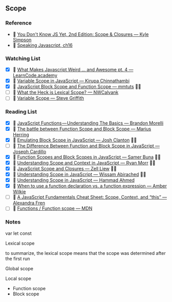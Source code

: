 ## Scope

### Reference

- 📜 [You Don't Know JS Yet, 2nd Edition: Scope & Closures — Kyle Simpson](https://github.com/getify/You-Dont-Know-JS/tree/2nd-ed/scope-closures)
- 📜 [Speaking Javascript, ch16](http://speakingjs.com/es5/ch16.html)

### Watching List

- [x] 🎥 [What Makes Javascript Weird ... and Awesome pt. 4 — LearnCode.academy](https://www.youtube.com/watch?v=SBwoFkRjZvE)
- [x] 🎥 [Variable Scope in JavaScript — Kirupa Chinnathambi](https://www.youtube.com/watch?v=dhp57T3p760)
- [x] 🎥 [JavaScript Block Scope and Function Scope — mmtuts](https://www.youtube.com/watch?v=aK_nuUAdr8E)  👏🏻
- [ ] 🎥 [What the Heck is Lexical Scope? — NWCalvank](https://www.youtube.com/watch?v=GhNA0r10MmA)
- [ ] 🎥 [Variable Scope — Steve Griffith](https://www.youtube.com/watch?v=FyWdrCZZavQ)

### Reading List

- [x] 📜 [JavaScript Functions — Understanding The Basics — Brandon Morelli](https://codeburst.io/javascript-functions-understanding-the-basics-207dbf42ed99)
- [x] 📜 [The battle between Function Scope and Block Scope — Marius Herring](http://www.deadcoderising.com/2017-04-11-es6-var-let-and-const-the-battle-between-function-scope-and-block-scope/)
- [x] 📜 [Emulating Block Scope in JavaScript — Josh Clanton](http://adripofjavascript.com/blog/drips/emulating-block-scope-in-javascript.html)  👏🏻
- [ ] 📜 [The Difference Between Function and Block Scope in JavaScript — Joseph Cardillo](https://medium.com/@josephcardillo/the-difference-between-function-and-block-scope-in-javascript-4296b2322abe)
- [x] 📜 [Function Scopes and Block Scopes in JavaScript — Samer Buna](https://edgecoders.com/function-scopes-and-block-scopes-in-javascript-25bbd7f293d7) 👏🏻
- [x] 📜 [Understanding Scope and Context in JavaScript — Ryan Morr](http://ryanmorr.com/understanding-scope-and-context-in-javascript/) 👏🏻
- [x] 📜 [JavaScript Scope and Closures — Zell Liew](https://css-tricks.com/javascript-scope-closures/) 👏🏻
- [x] 📜 [Understanding Scope in JavaScript — Wissam Abirached](https://developer.telerik.com/topics/web-development/understanding-scope-in-javascript/) 👏🏻
- [x] 📜 [Understanding Scope in JavaScript ― Hammad Ahmed](https://scotch.io/tutorials/understanding-scope-in-javascript)
- [x] 📜 [When to use a function declaration vs. a function expression ― Amber Wilkie](https://medium.freecodecamp.org/when-to-use-a-function-declarations-vs-a-function-expression-70f15152a0a0)
- [ ] 📜 [A JavaScript Fundamentals Cheat Sheet: Scope, Context, and “this” ― Alexandra Fren](https://dev.to/alexandrafren/a-javascript-fundamentals-cheat-sheet-scope-context-and-this-28ai)
- [ ] 📜 [Functions / Function scope ― MDN](https://developer.mozilla.org/en-US/docs/Web/JavaScript/Guide/Functions#function_scope)

### Notes

var let const

Lexical scope

to summarize, the lexical scope means that the scope was determined after the first run

Global scope

Local scope

- Function scope
- Block scope

